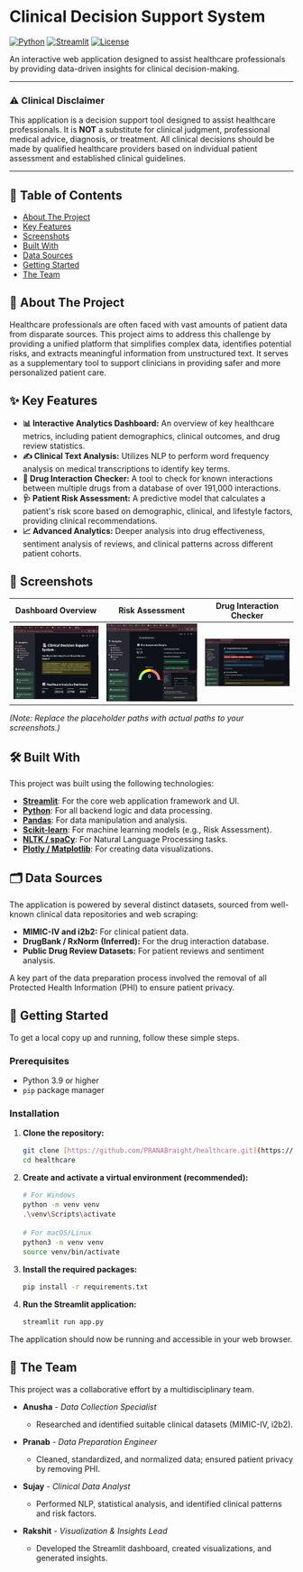 # Clinical Decision Support System

[![Python](https://img.shields.io/badge/Python-3.9%2B-blue.svg)](https://www.python.org/)
[![Streamlit](https://img.shields.io/badge/Streamlit-1.25%2B-red.svg)](https://streamlit.io)
[![License](https://img.shields.io/badge/License-MIT-green.svg)](LICENSE.md)

An interactive web application designed to assist healthcare professionals by providing data-driven insights for clinical decision-making.

---

### ⚠️ Clinical Disclaimer
This application is a decision support tool designed to assist healthcare professionals. It is **NOT** a substitute for clinical judgment, professional medical advice, diagnosis, or treatment. All clinical decisions should be made by qualified healthcare providers based on individual patient assessment and established clinical guidelines.

---

## 📖 Table of Contents
- [About The Project](#about-the-project)
- [Key Features](#-key-features)
- [Screenshots](#-screenshots)
- [Built With](#-built-with)
- [Data Sources](#-data-sources)
- [Getting Started](#-getting-started)
- [The Team](#-the-team)

## 🎯 About The Project

Healthcare professionals are often faced with vast amounts of patient data from disparate sources. This project aims to address this challenge by providing a unified platform that simplifies complex data, identifies potential risks, and extracts meaningful information from unstructured text. It serves as a supplementary tool to support clinicians in providing safer and more personalized patient care.

## ✨ Key Features

* **📊 Interactive Analytics Dashboard:** An overview of key healthcare metrics, including patient demographics, clinical outcomes, and drug review statistics.
* **✍️ Clinical Text Analysis:** Utilizes NLP to perform word frequency analysis on medical transcriptions to identify key terms.
* **💊 Drug Interaction Checker:** A tool to check for known interactions between multiple drugs from a database of over 191,000 interactions.
* **🩺 Patient Risk Assessment:** A predictive model that calculates a patient's risk score based on demographic, clinical, and lifestyle factors, providing clinical recommendations.
* **📈 Advanced Analytics:** Deeper analysis into drug effectiveness, sentiment analysis of reviews, and clinical patterns across different patient cohorts.

## 📸 Screenshots

| Dashboard Overview | Risk Assessment | Drug Interaction Checker |
| :---: | :---: | :---: |
| ![Dashboard](<dashboard.png>) | ![Risk Assessment](<risk.png>) | ![Drug Interactions](<interaction.png>) |

*(Note: Replace the placeholder paths with actual paths to your screenshots.)*

## 🛠️ Built With

This project was built using the following technologies:

* [**Streamlit**](https://streamlit.io/): For the core web application framework and UI.
* [**Python**](https://www.python.org/): For all backend logic and data processing.
* [**Pandas**](https://pandas.pydata.org/): For data manipulation and analysis.
* [**Scikit-learn**](https://scikit-learn.org/): For machine learning models (e.g., Risk Assessment).
* [**NLTK / spaCy**](https://www.nltk.org/): For Natural Language Processing tasks.
* [**Plotly / Matplotlib**](https://plotly.com/): For creating data visualizations.

## 🗂️ Data Sources

The application is powered by several distinct datasets, sourced from well-known clinical data repositories and web scraping:
* **MIMIC-IV and i2b2:** For clinical patient data.
* **DrugBank / RxNorm (Inferred):** For the drug interaction database.
* **Public Drug Review Datasets:** For patient reviews and sentiment analysis.

A key part of the data preparation process involved the removal of all Protected Health Information (PHI) to ensure patient privacy.

## 🚀 Getting Started

To get a local copy up and running, follow these simple steps.

### Prerequisites

* Python 3.9 or higher
* `pip` package manager

### Installation

1.  **Clone the repository:**
    ```sh
    git clone [https://github.com/PRANABraight/healthcare.git](https://github.com/PRANABraight/healthcare.git)
    cd healthcare
    ```

2.  **Create and activate a virtual environment (recommended):**
    ```sh
    # For Windows
    python -m venv venv
    .\venv\Scripts\activate

    # For macOS/Linux
    python3 -m venv venv
    source venv/bin/activate
    ```

3.  **Install the required packages:**
    ```sh
    pip install -r requirements.txt
    ```

4.  **Run the Streamlit application:**
    ```sh
    streamlit run app.py
    ```
The application should now be running and accessible in your web browser.

## 👥 The Team

This project was a collaborative effort by a multidisciplinary team.

* **Anusha** - *Data Collection Specialist*
    * Researched and identified suitable clinical datasets (MIMIC-IV, i2b2).

* **Pranab** - *Data Preparation Engineer*
    * Cleaned, standardized, and normalized data; ensured patient privacy by removing PHI.

* **Sujay** - *Clinical Data Analyst*
    * Performed NLP, statistical analysis, and identified clinical patterns and risk factors.

* **Rakshit** - *Visualization & Insights Lead*
    * Developed the Streamlit dashboard, created visualizations, and generated insights.